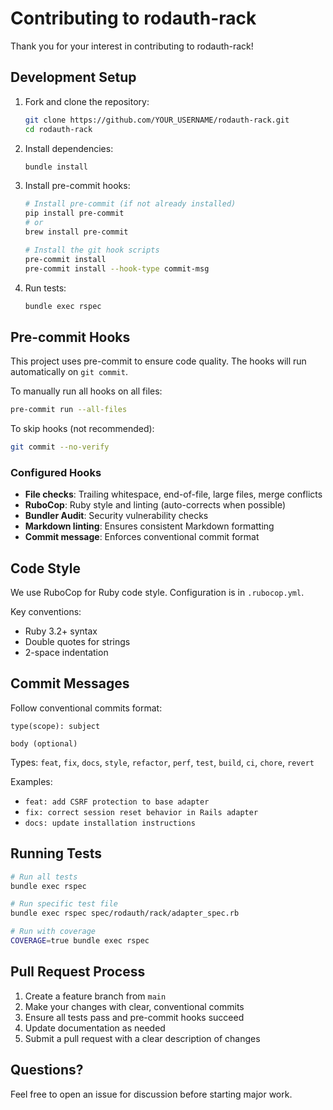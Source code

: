 # Contributing to rodauth-rack

Thank you for your interest in contributing to rodauth-rack!

## Development Setup

1. Fork and clone the repository:

   ```bash
   git clone https://github.com/YOUR_USERNAME/rodauth-rack.git
   cd rodauth-rack
   ```

2. Install dependencies:

   ```bash
   bundle install
   ```

3. Install pre-commit hooks:

   ```bash
   # Install pre-commit (if not already installed)
   pip install pre-commit
   # or
   brew install pre-commit

   # Install the git hook scripts
   pre-commit install
   pre-commit install --hook-type commit-msg
   ```

4. Run tests:

   ```bash
   bundle exec rspec
   ```

## Pre-commit Hooks

This project uses pre-commit to ensure code quality. The hooks will run automatically on `git commit`.

To manually run all hooks on all files:

```bash
pre-commit run --all-files
```

To skip hooks (not recommended):

```bash
git commit --no-verify
```

### Configured Hooks

- **File checks**: Trailing whitespace, end-of-file, large files, merge conflicts
- **RuboCop**: Ruby style and linting (auto-corrects when possible)
- **Bundler Audit**: Security vulnerability checks
- **Markdown linting**: Ensures consistent Markdown formatting
- **Commit message**: Enforces conventional commit format

## Code Style

We use RuboCop for Ruby code style. Configuration is in `.rubocop.yml`.

Key conventions:

- Ruby 3.2+ syntax
- Double quotes for strings
- 2-space indentation

## Commit Messages

Follow conventional commits format:

```text
type(scope): subject

body (optional)
```

Types: `feat`, `fix`, `docs`, `style`, `refactor`, `perf`, `test`, `build`, `ci`, `chore`, `revert`

Examples:

- `feat: add CSRF protection to base adapter`
- `fix: correct session reset behavior in Rails adapter`
- `docs: update installation instructions`

## Running Tests

```bash
# Run all tests
bundle exec rspec

# Run specific test file
bundle exec rspec spec/rodauth/rack/adapter_spec.rb

# Run with coverage
COVERAGE=true bundle exec rspec
```

## Pull Request Process

1. Create a feature branch from `main`
2. Make your changes with clear, conventional commits
3. Ensure all tests pass and pre-commit hooks succeed
4. Update documentation as needed
5. Submit a pull request with a clear description of changes

## Questions?

Feel free to open an issue for discussion before starting major work.
